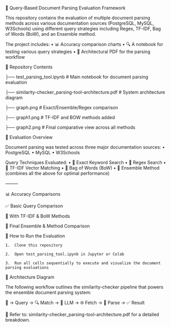 📄 Query-Based Document Parsing Evaluation Framework

This repository contains the evaluation of multiple document parsing methods across various documentation sources (PostgreSQL, MySQL, W3Schools) using different query strategies including Regex, TF-IDF, Bag of Words (BoW), and an Ensemble method.

The project includes:
	•	📊 Accuracy comparison charts
	•	🔍 A notebook for testing various query strategies
	•	📐 Architectural PDF for the parsing workflow

📁 Repository Contents

├── test_parsing_tool.ipynb                # Main notebook for document parsing evaluation

├── similarity-checker_parsing-tool-architecture.pdf  # System architecture diagram

├── graph.png                              # Exact/Ensemble/Regex comparison

├── graph1.png                             # TF-IDF and BOW methods added

├── graph2.png                             # Final comparative view across all methods

📌 Evaluation Overview

Document parsing was tested across three major documentation sources:
	•	PostgreSQL
	•	MySQL
	•	W3Schools

Query Techniques Evaluated:
	•	🔹 Exact Keyword Search
	•	🔹 Regex Search
	•	🔹 TF-IDF Vector Matching
	•	🔹 Bag of Words (BoW)
	•	🌟 Ensemble Method (combines all the above for optimal performance)

⸻

📊 Accuracy Comparisons

✅ Basic Query Comparison

🔄 With TF-IDF & BoW Methods

🏁 Final Ensemble & Method Comparison

🧪 How to Run the Evaluation

	1.	Clone this repository
 
	2.	Open test_parsing_tool.ipynb in Jupyter or Colab
 
	3.	Run all cells sequentially to execute and visualize the document parsing evaluations

 🧠 Architecture Diagram

The following workflow outlines the similarity-checker pipeline that powers the ensemble document parsing system:

📄 → Query → 🔍 Match → 🧠 LLM → 🌐 Fetch → 📂 Parse → ✅ Result

📎 Refer to: similarity-checker_parsing-tool-architecture.pdf for a detailed breakdown.
 
